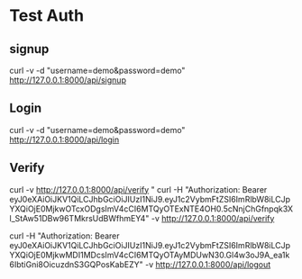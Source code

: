 
# Test Auth
## signup  
 curl -v -d "username=demo&password=demo"  http://127.0.0.1:8000/api/signup
## Login  
curl -v -d "username=demo&password=demo"  http://127.0.0.1:8000/api/login

## Verify
curl -v  http://127.0.0.1:8000/api/verify
"
curl -H "Authorization: Bearer eyJ0eXAiOiJKV1QiLCJhbGciOiJIUzI1NiJ9.eyJ1c2VybmFtZSI6ImRlbW8iLCJpYXQiOjE0MjkwOTcxODgsImV4cCI6MTQyOTExNTE4OH0.5cNnjChGfnpqk3Xl_StAw51DBw96TMkrsUdBWfhmEY4" -v  http://127.0.0.1:8000/api/verify


curl -H "Authorization: Bearer eyJ0eXAiOiJKV1QiLCJhbGciOiJIUzI1NiJ9.eyJ1c2VybmFtZSI6ImRlbW8iLCJpYXQiOjE0MjkwMDI1MDcsImV4cCI6MTQyOTAyMDUwN30.Gl4w3oJ9A_ea1k6IbtiGni8OicuzdnS3GQPosKabEZY" -v  http://127.0.0.1:8000/api/logout
